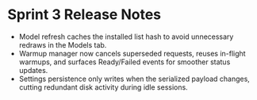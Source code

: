 # Sprint 3 Release Notes

- Model refresh caches the installed list hash to avoid unnecessary redraws in the Models tab.
- Warmup manager now cancels superseded requests, reuses in-flight warmups, and surfaces Ready/Failed events for smoother status updates.
- Settings persistence only writes when the serialized payload changes, cutting redundant disk activity during idle sessions.
